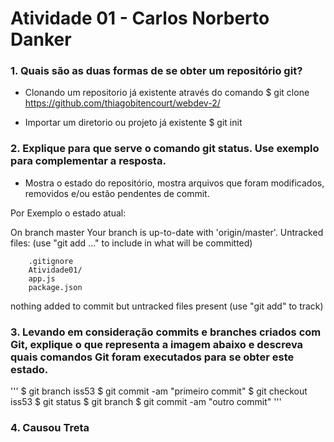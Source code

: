 # Atividade 01 - Carlos Norberto Danker

### 1. Quais são as duas formas de se obter um repositório git?
- Clonando um repositorio já existente através do comando $ git clone https://github.com/thiagobitencourt/webdev-2/

- Importar um diretorio ou projeto já existente $ git init

### 2. Explique para que serve o comando git status. Use exemplo para complementar a resposta.

- Mostra o estado do repositório, mostra arquivos que foram modificados, removidos e/ou estão pendentes de commit.

Por Exemplo o estado atual:

On branch master
Your branch is up-to-date with 'origin/master'.
Untracked files:
  (use "git add <file>..." to include in what will be committed)

        .gitignore
        Atividade01/
        app.js
        package.json

nothing added to commit but untracked files present (use "git add" to track)

### 3. Levando em consideração commits e branches criados com Git, explique o que representa a imagem abaixo e descreva quais comandos Git foram executados para se obter este estado.

'''
$ git branch iss53
$ git commit -am "primeiro commit"
$ git checkout iss53
$ git status
$ git branch
$ git commit -am "outro commit"
'''

### 4. Causou Treta
